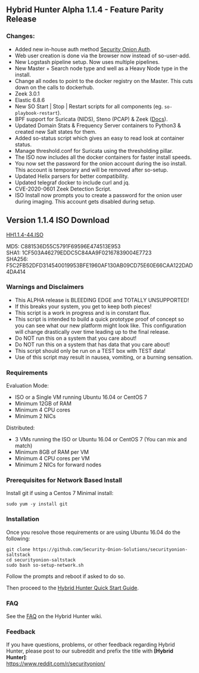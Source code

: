 ## Hybrid Hunter Alpha 1.1.4 - Feature Parity Release

### Changes:

- Added new in-house auth method [Security Onion Auth](https://github.com/Security-Onion-Solutions/securityonion-auth).
- Web user creation is done via the browser now instead of so-user-add.
- New Logstash pipeline setup. Now uses multiple pipelines.
- New Master + Search node type and well as a Heavy Node type in the install. 
- Change all nodes to point to the docker registry on the Master. This cuts down on the calls to dockerhub.
- Zeek 3.0.1
- Elastic 6.8.6
- New SO Start | Stop | Restart scripts for all components (eg. `so-playbook-restart`).
- BPF support for Suricata (NIDS), Steno (PCAP) & Zeek ([Docs](https://github.com/Security-Onion-Solutions/securityonion-saltstack/wiki/BPF)).
- Updated Domain Stats & Frequency Server containers to Python3 & created new Salt states for them.
- Added so-status script which gives an easy to read look at container status.
- Manage threshold.conf for Suricata using the thresholding pillar.
- The ISO now includes all the docker containers for faster install speeds.
- You now set the password for the onion account during the iso install. This account is temporary and will be removed after so-setup. 
- Updated Helix parsers for better compatibility.
- Updated telegraf docker to include curl and jq.
- CVE-2020-0601 Zeek Detection Script. 
- ISO Install now prompts you to create a password for the onion user during imaging. This account gets disabled during setup.

## Version 1.1.4 ISO Download

[HH1.1.4-44.ISO](https://download.securityonion.net/file/Hybrid-Hunter/HH-1.1.4-44.iso)  

MD5: C881536D55C5791F69596E474513E953  
SHA1: 1CF503A46279EDDC5C84AA9F02167839004E7723  
SHA256: F5C2FB52DFD314540019953BFE1960AF130AB09CD75E60E66CAA122DAD4DA414  

### Warnings and Disclaimers

- This ALPHA release is BLEEDING EDGE and TOTALLY UNSUPPORTED!  
- If this breaks your system, you get to keep both pieces!  
- This script is a work in progress and is in constant flux.  
- This script is intended to build a quick prototype proof of concept so you can see what our new platform might look like.  This configuration will change drastically over time leading up to the final release.  
- Do NOT run this on a system that you care about!  
- Do NOT run this on a system that has data that you care about!  
- This script should only be run on a TEST box with TEST data!  
- Use of this script may result in nausea, vomiting, or a burning sensation.  

### Requirements

Evaluation Mode:

- ISO or a Single VM running Ubuntu 16.04 or CentOS 7
- Minimum 12GB of RAM
- Minimum 4 CPU cores
- Minimum 2 NICs

Distributed:

- 3 VMs running the ISO or Ubuntu 16.04 or CentOS 7 (You can mix and match)
- Minimum 8GB of RAM per VM
- Minimum 4 CPU cores per VM
- Minimum 2 NICs for forward nodes

### Prerequisites for Network Based Install

Install git if using a Centos 7 Minimal install:

```sudo yum -y install git```

### Installation

Once you resolve those requirements or are using Ubuntu 16.04 do the following:

```
git clone https://github.com/Security-Onion-Solutions/securityonion-saltstack
cd securityonion-saltstack
sudo bash so-setup-network.sh
```
Follow the prompts and reboot if asked to do so.

Then proceed to the [Hybrid Hunter Quick Start Guide](https://github.com/Security-Onion-Solutions/securityonion-saltstack/wiki/Hybrid-Hunter-Quick-Start-Guide).

### FAQ
See the [FAQ](https://github.com/Security-Onion-Solutions/securityonion-saltstack/wiki/FAQ) on the Hybrid Hunter wiki.

### Feedback
If you have questions, problems, or other feedback regarding Hybrid Hunter, please post to our subreddit and prefix the title with **[Hybrid Hunter]**:<br>
https://www.reddit.com/r/securityonion/
